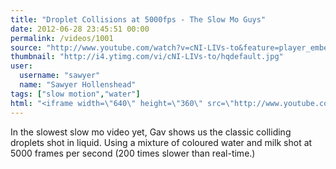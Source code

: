 ```yaml
---
title: "Droplet Collisions at 5000fps - The Slow Mo Guys"
date: 2012-06-28 23:45:51 00:00
permalink: /videos/1001
source: "http://www.youtube.com/watch?v=cNI-LIVs-to&feature=player_embedded"
thumbnail: "http://i4.ytimg.com/vi/cNI-LIVs-to/hqdefault.jpg"
user:
  username: "sawyer"
  name: "Sawyer Hollenshead"
tags: ["slow motion","water"]
html: "<iframe width=\"640\" height=\"360\" src=\"http://www.youtube.com/embed/cNI-LIVs-to?wmode=transparent&fs=1&feature=oembed\" frameborder=\"0\" allowfullscreen></iframe>"
---
```


In the slowest slow mo video yet, Gav shows us the classic colliding droplets shot in liquid. Using a mixture of coloured water and milk shot at 5000 frames per second (200 times slower than real-time.)
